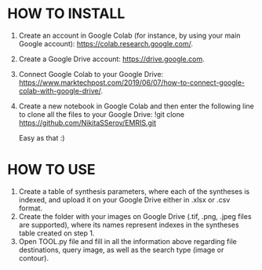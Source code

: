 # HOW TO INSTALL

1. Create an account in Google Colab (for instance, by using your main Google account): https://colab.research.google.com/.
2. Create a Google Drive account: https://drive.google.com.
3. Connect Google Colab to your Google Drive: https://www.marktechpost.com/2019/06/07/how-to-connect-google-colab-with-google-drive/.
4. Create a new notebook in Google Colab and then enter the following line to clone all the files to your Google Drive:
!git clone https://github.com/NikitaSSerov/EMRIS.git

   Easy as that :)

# HOW TO USE

1. Create a table of synthesis parameters, where each of the syntheses is indexed, and upload it on your Google Drive either in .xlsx or .csv format.
2. Create the folder with your images on Google Drive (.tif, .png, .jpeg files are supported), where its names represent indexes in the syntheses table created on step 1.
3. Open TOOL.py file and fill in all the information above regarding file destinations, query image, as well as the search type (image or contour).
